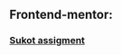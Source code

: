 ## Frontend-mentor:
### [Sukot assigment](https://yosefhayim.github.io/IITC-B/tree/main/October%202024/14.10.2024/Sukot%20assignment/pages/index.html)
